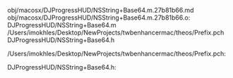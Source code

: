 obj/macosx/DJProgressHUD/NSString+Base64.m.27b81b66.md obj/macosx/DJProgressHUD/NSString+Base64.m.27b81b66.o: \
  DJProgressHUD/NSString+Base64.m \
  /Users/imokhles/Desktop/NewProjects/twbenhancermac/theos/Prefix.pch \
  DJProgressHUD/NSString+Base64.h

/Users/imokhles/Desktop/NewProjects/twbenhancermac/theos/Prefix.pch:

DJProgressHUD/NSString+Base64.h:

